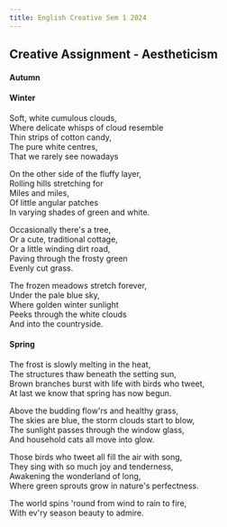 ```yaml
---
title: English Creative Sem 1 2024
---
```


## Creative Assignment - Aestheticism
#### Autumn


#### Winter
Soft, white cumulous clouds,  
Where delicate whisps of cloud resemble  
Thin strips of cotton candy,  
The pure white centres,  
That we rarely see nowadays
  
On the other side of the fluffy layer,  
Rolling hills stretching for  
Miles and miles,  
Of little angular patches  
In varying shades of green and white.  
  
Occasionally there's a tree,  
Or a cute, traditional cottage,  
Or a little winding dirt road,  
Paving through the frosty green  
Evenly cut grass.  
  
The frozen meadows stretch forever,  
Under the pale blue sky,  
Where golden winter sunlight  
Peeks through the white clouds  
And into the countryside.

#### Spring
The frost is slowly melting in the heat,  
The structures thaw beneath the setting sun,  
Brown branches burst with life with birds who tweet,  
At last we know that spring has now begun.

Above the budding flow'rs and healthy grass,  
The skies are blue, the storm clouds start to blow,  
The sunlight passes through the window glass,  
And household cats all move into glow.

Those birds who tweet all fill the air with song,  
They sing with so much joy and tenderness,  
Awakening the wonderland of long,  
Where green sprouts grow in nature's perfectness.

The world spins 'round from wind to rain to fire,  
With ev'ry season beauty to admire.